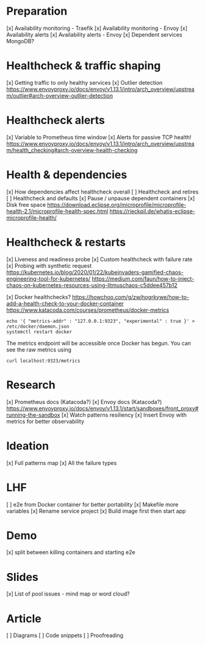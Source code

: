# Preparation
[x] Availability monitoring - Traefik
[x] Availability monitoring - Envoy
[x] Availability alerts
[x] Availability alerts - Envoy
[x] Dependent services MongoDB?

# Healthcheck & traffic shaping
[x] Getting traffic to only healthy services
[x] Outlier detection
https://www.envoyproxy.io/docs/envoy/v1.13.1/intro/arch_overview/upstream/outlier#arch-overview-outlier-detection

# Healthcheck alerts
[x] Variable to Prometheus time window
[x] Alerts for passive TCP health!
https://www.envoyproxy.io/docs/envoy/v1.13.1/intro/arch_overview/upstream/health_checking#arch-overview-health-checking

# Health & dependencies
[x] How dependencies affect healthcheck overall
[ ] Healthcheck and retires
[ ] Healthcheck and defaults
[x] Pause / unpause dependent containers
[x] Disk free space
https://download.eclipse.org/microprofile/microprofile-health-2.1/microprofile-health-spec.html
https://rieckpil.de/whatis-eclipse-microprofile-health/

# Healthcheck & restarts
[x] Liveness and readiness probe
[x] Custom healthcheck with failure rate
[x] Probing with synthetic request
https://kubernetes.io/blog/2020/01/22/kubeinvaders-gamified-chaos-engineering-tool-for-kubernetes/
https://medium.com/faun/how-to-inject-chaos-on-kubernetes-resources-using-litmuschaos-c5ddee457b12

[x] Docker healthchecks?
https://howchoo.com/g/zwjhogrkywe/how-to-add-a-health-check-to-your-docker-container
https://www.katacoda.com/courses/prometheus/docker-metrics
```
echo '{ "metrics-addr" : "127.0.0.1:9323", "experimental" : true }' > /etc/docker/daemon.json
systemctl restart docker
```
The metrics endpoint will be accessible once Docker has begun. You can see the raw metrics 
using 
```
curl localhost:9323/metrics
```

# Research 
[x] Prometheus docs (Katacoda?)
[x] Envoy docs (Katacoda?)
https://www.envoyproxy.io/docs/envoy/v1.13.1/start/sandboxes/front_proxy#running-the-sandbox
[x] Watch patterns resiliency
[x] Insert Envoy with metrics for better observability

# Ideation
[x] Full patterns map
[x] All the failure types

# LHF
[ ] e2e from Docker container for better portability
[x] Makefile more variables
[x] Rename service project
[x] Build image first then start app

# Demo
[x] split between killing containers and starting e2e

# Slides
[x] List of pool issues - mind map or word cloud?

# Article
[ ] Diagrams
[ ] Code snippets 
[ ] Proofreading